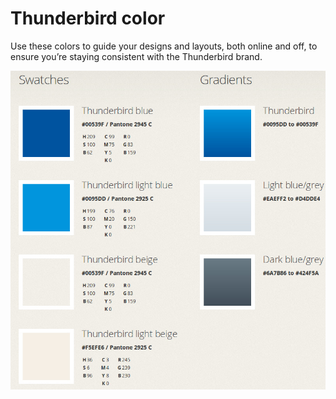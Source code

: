 # Thunderbird color #

Use these colors to guide your designs and layouts, both online and off, to ensure you’re staying consistent with the Thunderbird brand.

![alt text](thunderbird-colors.jpeg "Thunderbird Colors")